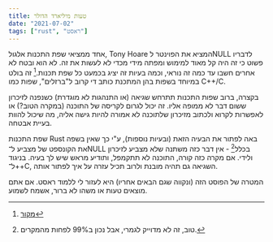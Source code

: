 ```yaml
---
title: טעות מיליארד הדולר
date: "2021-07-02"
tags: ["rust", "ראסט"]
---
```


אחד ממציאי שפת התכנות אלגול, Tony Hoare המציא את הפוינטר לNULL לדבריו פשוט כי זה היה קל מאוד למימוש ומפתה מידי מכדי לא לעשות את זה. לא הוא ובטח לא אחרים חשבו עד כמה זה נוראי, וכמה בעיות זה יציג בכמעט כל שפת תכנות.[^1] זה בולט במיוחד בשפות בהן המתכנת כותב די קרוב ל"ברזלים", שפות כמו C++/C.

בקצרה, ברוב שפות התכנות תתרחש שגיאה (או התנהגות לא מוגדרת) כשנפנה לזיכרון ששום דבר לא ממופה אליו. זה יכול לגרום לקריסה של התוכנה (במקרה הטוב?) או לאפשרות לקרוא ולכתוב מזיכרון שלתוכנה לא אמורה להיות גישה אליה, מה שיכול להוות בעיית אבטחה.

שפת התכנות Rust באה לפתור את הבעיה הזאת (ובעיות נוספות), ע"י כך שאין בשפה את הקונספט של מצביע ל־NULL בכלל[^2] - אין דבר כזה משתנה שלא מצביע לזיכרון ולידי. אם מקרה כזה קורה, התוכנה לא תתקמפל, ותודיע מראש שיש לך בעיה. בניגוד ל־++C, השגיאה גם תהיה מובנת ולרוב תכיל עזרה על איך לפתור אותה.

המטרה של הפוסט הזה (ונקווה שגם הבאים אחריו) היא לעזור לי ללמוד ראסט. אם אתם מוצאים טעות או משהו לא ברור, אשמח לשמוע.

[^1]: <a href="https://www.infoq.com/presentations/Null-References-The-Billion-Dollar-Mistake-Tony-Hoare/" target="_blank" >מקור</a>

[^2]: טוב, זה לא מדוייק לגמרי, אבל נכון ב99% לפחות מהמקרים.
